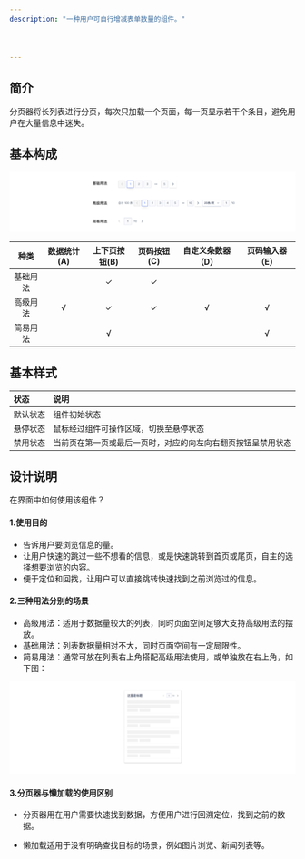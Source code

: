 ```yaml
---
description: "一种用户可自行增减表单数量的组件。"



---
```


<!--副标题具体写法见源代码模式-->

## 简介

分页器将长列表进行分页，每次只加载一个页面，每一页显示若干个条目，避免用户在大量信息中迷失。



## 基本构成

![](../../../images/Select/001-5004218.png)

|   种类   | 数据统计(A) | 上下页按钮(B) | 页码按钮(C) | 自定义条数器（D） | 页码输入器（E） |
| :------: | :---------: | :-----------: | :---------: | :---------------: | :-------------: |
| 基础用法 |             |       ✓       |      ✓      |                   |                 |
| 高级用法 |      √      |       ✓       |      ✓      |         √         |        √        |
| 简易用法 |             |       √       |             |                   |        √        |



## 基本样式



| 状态     | 说明                                                         |
| :------- | :----------------------------------------------------------- |
| 默认状态 | 组件初始状态                                                 |
| 悬停状态 | 鼠标经过组件可操作区域，切换至悬停状态                       |
| 禁用状态 | 当前页在第一页或最后一页时，对应的向左向右翻页按钮呈禁用状态 |



## 设计说明

在界面中如何使用该组件？



#### 1.使用目的

-  告诉用户要浏览信息的量。      
-  让用户快速的跳过一些不想看的信息，或是快速跳转到首页或尾页，自主的选择想要浏览的内容。
-  便于定位和回找，让用户可以直接跳转快速找到之前浏览过的信息。



#### 2.三种用法分别的场景    

- 高级用法：适用于数据量较大的列表，同时页面空间足够大支持高级用法的摆放。
- 基础用法：列表数据量相对不大，同时页面空间有一定局限性。
- 简易用法：通常可放在列表右上角搭配高级用法使用，或单独放在右上角，如下图：

![](../../../images/Select/002-5004218.png)

#### 3.分页器与懒加载的使用区别   

- 分页器用在用户需要快速找到数据，方便用户进行回溯定位，找到之前的数据。

- 懒加载适用于没有明确查找目标的场景，例如图片浏览、新闻列表等。
